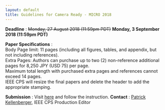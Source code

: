 ```yaml
---
layout: default
title: Guidelines for Camera Ready - MICRO 2018
---
```



**Deadline** : ~~Monday, 27 August 2018 (11:59pm PDT)~~ **Monday, 3 September 2018 (11:59pm PDT)**

**Paper Specifications** : <br>
 Body Page limit: 11 pages  (including all figures, tables, and appendix, but not including references).<br>
 Extra Pages: Authors can purchase up to two (2) non-reference additional pages for 8,250 JPY (USD 75) per page.<br> 
 Maximum total length with purchased extra pages and references cannot exceed 14 pages.<br>
IEEE CPS will resize the final papers and delete the header to add the appropriate stamping.


**Submission** : Visit [here](https://ieeecps.org/#!/auth/login?ak=1&pid=2AUfzFNBkeIHbCWsYVk9A) and follow the instruction.
**Contact** : [Patrick Kellenberger](mailto:pkellenberger@computer.org), IEEE CPS Production Editor
